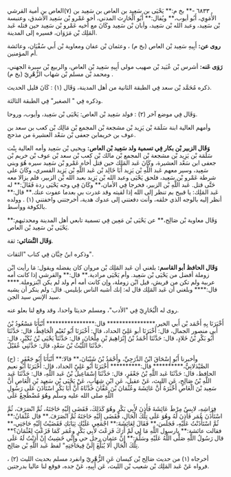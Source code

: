 ٦٨٣٣ -** بخ م:** يَحْيَى بن سَعِيد بن العاص بن سَعِيد بن (٧)العاص بن أمية القرشي الأُمَوِي، أَبُو أيوب،** ويُقال:** أَبُو الْحَارِث المدني، أخو عَمْرو بْن سَعِيد الأشدق، وعنبسة بْن سَعِيد، وعبد الله بْن سَعِيد، وأبان بْن سَعِيد وكَانَ مع أخيه عَمْرو بْن سَعِيد حين قتله عَبد المَلِك بْن مَرَوَان، فسيره إلى المدينة.

**روى عن:** أَبِيهِ سَعِيد بْن العاص (بخ م) ، وعثمان بْن عفان ومعاوية بْن أَبي سُفْيَان، وعائشة أم المؤمنين.

**رَوَى عَنه:** أشرس بْن عُبَيد بْن صهيب مولى أَبِيهِ سَعِيد بْن العاص، والربيع بْن سبرة الجهني، ومحمد بْن مسلم بْن شهاب الزُّهْرِيّ (بخ م) .

ذكره مُحَمَّد بْن سعد فِي الطبقة الثانية من أهل المدينة، وَقَال (١) : كَانَ قليل الحديث.

وذكره فِي " الصغير" فِي الطبقة الثالثة.

وَقَال فِي موضع آخر (٢) : فولد سَعِيد بْن العاص: يَحْيَى بْن سَعِيد، وأيوب، وروحا.

وأمهم العالية ابنة سَلَمَة بْن يَزِيد بْن مشجعة بْن المجمع بْن مَالِك بْن كعب بن سعد بن عوف بن خريمابن جعفى بْن سَعْد العشيرة من مذحج.

**وَقَال الزبير بْن بكار فِي تسمية ولد سَعِيد بْن العاص:** ويحيى بْن سَعِيد وأمه العالية بِنْت سَلَمَة بْن يَزِيد بْن مشجعة بْن المجمع بْن مالك بْن كعب بْن سعد بْن عوف بْن خريم بْن جعفى ابن سَعْد العشيرة، وكَانَ عَبد المَلِك حين قتل أخاه عَمْرو بْن سَعِيد سيره هُوَ وبني سَعِيد، وسير معهم عَبد اللَّهِ بْن يَزِيد أَبَا خَالِد بْن عَبد اللَّهِ بْن يَزِيد القسري، وكَانَ على شرطة عَمْرو بْن سَعِيد، فلحق يَحْيَى وعبد الله بْن يَزِيد بعبد الله بْن الزبير، فلم يزالا معه حَتَّى قتل. عَبد اللَّهِ بْن الزبير، فخرجا فِي الأمان،** وكَانَ فِي وجه يَحْيَى ردة فَقَالَ:** له عَبد المَلِك: يا قبيح بم تنظر إلى الله إذا لقيته وقد غدرت بي بعدما عفوت عنك.** قال:** أنظر إليه بالوجه الذي خلقه، وأنت دفعتني إلى عدوك هدية، أخرجتني واخفتني (١) . وولده بالكوفة وواسط.

وَقَال معاوية بْن صَالِح،** عن يَحْيَى بْن مَعِين فِي تسمية تابعي أهل المدينة ومحدثيهم:** يَحْيَى بْن سَعِيد بْن العاص.

**وَقَال النَّسَائي:** ثقة.

وذكره ابنُ حِبَّان فِي كتاب "الثقات".

**وَقَال الحافظ أبو القاسم:** بلغني أن عَبد المَلِك بْن مروان كان يفضله ويقول: مَا رأيت ابْن زوملة أفضل من يَحْيَى بْن سَعِيد. وأم يَحْيَى مرادية.** قال:** والقرشي إذا كانت أمه عربية ولم تكن من قريش، قيل ابْن زوملة، وإن كانت أمه أم ولد لم يكن ابْنزوملة.**** قال:**** وبلغني أن عَبد المَلِك قال له: إنك أشبه الناس بإبليس. قال: ولم ينكر أن يشبه سيد الإنس سيد الجن.

روى له الْبُخَارِيّ فِي "الأدب"، ومسلم حديثا واحدا، وقد وقع لنا بعلو عنه.

أَخْبَرَنَا بِهِ أَحْمَد بْن أَبي الخير،**************** قال:**************** أَنْبَأَنَا مَسْعُودُ بْنُ أَبي منصور الجمال، قال: أَخْبَرَنَا أبو عَلِيّ الحداد، قال: أَخْبَرَنَا أَبُو نُعَيْمٍ الْحَافِظُ، قال: حَدَّثَنَا أَبُو بَكْرِ بْنُ خَلادٍ، قال: حَدَّثَنَا أَحْمَدُ بْنُ إِبْرَاهِيمَ بْنِ مِلْحَانَ، قال: حَدَّثَنَا يَحْيَى بْنُ بُكَيْرٍ، قال: حَدَّثَنَا اللَّيْثُ بْنُ سَعْدٍ، قال: حَدَّثَنِي عُقَيْلٌ.

(ح) : وأخبرنا أَبُو إِسْحَاقَ ابْنُ الدَّرَجِيِّ، وأَحْمَدُ بْنُ شَيْبَانَ،** قالا:** أَنْبَأَنَا أَبُو جَعْفَرٍ الصَّيْدَلانِيُّ،********** قال:********** أَخْبَرَنَا أَبُو عَلِيّ الحداد، قال: أَخْبَرَنَا أَبُو نعيم الحافظ، قال: حَدَّثَنَا عَبد اللَّهِ بْنُ جَعْفَرٍ، قال: حَدَّثَنَا إِسْمَاعِيلُ بْنُ عَبد اللَّهِ، قال: حَدَّثَنَا عَبد اللَّهِ بْنُ صَالِحٍ، عَنِ الليث، عَنْ عقيل، عَنِ ابْنِ شِهَابٍ، عَنْ يَحْيَى بْنِ سَعِيد بْنِ الْعَاصِ أَنَّ سَعِيد بْنَ الْعَاصِ أَخْبَرَهُ أَنَّ عَائِشَةَ وعُثْمَانَ بْنَ عَفَّانَ حَدَّثَاهُ أَنَّ أَبَا بَكْرٍ اسْتَأْذَنَ عَلَى رَسُولِ اللَّهِ صلى الله عليه وسلم وهُوَ مُضْطَجِعٌ عَلَى

فِرَاشِهِ، لابِسٌ مِرْطَ عَائِشَةَ فَأَذِنَ لأَبِي بَكْرٍ وهُوَ كَذَلِكَ، فَقَضَى إِلَيْهِ حَاجَتَهُ، ثُمَّ انْصَرَفَ، ثُمَّ اسْتَأْذَنَ عُمَر فَأَذِنَ لَهُ وهُوَ عَلَى تِلْكَ الْحَالِ، فَقَضَى إِلَيْهِ حَاجَتَهُ ثُمَّ انْصَرَفَ.** قال عُثْمَانُ:** ثُمَّ اسْتَأْذَنْتُ عَلَيْهِ، فَجَلَسَ،** فَقَالَ لِعَائِشَةَ:** اجْمَعِي عَلَيْكِ ثِيَابَكِ فَقَضَيْتُ إِلَيْهِ حَاجَتِي،** فقالت عائشة:** يارسول اللَّهِ مَا لِي لَمْ أَرَكَ فَزِعْتَ لأَبِي بَكْرٍ وعُمَر كَمَا فَزَعْتَ لِعُثْمَانَ؟** قال رَسُولُ اللَّهِ صَلَّى اللَّهُ عَلَيْهِ وسَلَّمَ:** إِنَّ عثمان رجل حي وإِنِّي خَشِيتُ إِنْ أَذِنْتُ لَهُ عَلَى تِلْكَ الْحَالِ أَلا يُبَلِّغَ إِلَيَّ فِيحَاجَتِهِ" لفظ عَبد اللَّهِ بْن صَالِح.

أخرجاه (١) من حديث صَالِح بْن كيسان عَنِ الزُّهْرِيّ وانفرد مسلم بحديث الليث (٢) ، فرواه عَنْ عَبد المَلِك بْن شعيب بْن الليث، عَن أَبِيهِ، عَنْ جده، فوقع لنا عاليا بدرجتين.